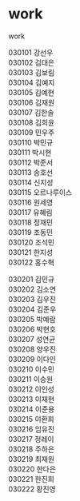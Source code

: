 # work
work


030101 강선우<br/>
030102 김대은<br/>
030103 김보림<br/>
030104 김예지<br/>
030105 김예현<br/>
030106 김재원<br/>
030107 김한솔<br/>
030108 김희윤<br/>
030109 민우주<br/>
030110 박민규<br/>
030111 박시현<br/>
030112 박준서<br/>
030113 송호선<br/>
030114 신지성<br/>
030115 오르나루이스<br/>
030116 원세영<br/>
030117 유혜림<br/>
030118 정재민<br/>
030119 조동민<br/>
030120 조석민<br/>
030121 한지성<br/>
030122 홍수혁<br/>

030201 김민규<br/>
030202 김소연<br/>
030203 김우진<br/>
030204 김준우<br/>
030205 박예람<br/>
030206 박현호<br/>
030207 성연균<br/>
030208 양우진<br/>
030209 이다인<br/>
030210 이수민<br/>
030211 이승원<br/>
030212 이인성<br/>
030213 이재현<br/>
030214 이준용<br/>
030215 이환희<br/>
030216 임유진<br/>
030217 정레이<br/>
030218 주하은<br/>
030219 최재원<br/>
030220 한다은<br/>
030221 한진희<br/>
030222 황진영<br/>
